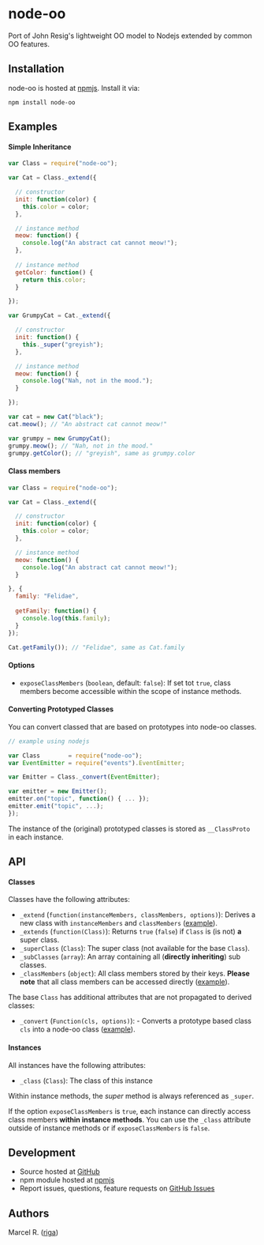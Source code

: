 # node-oo

Port of John Resig's lightweight OO model to Nodejs extended by common OO features.


## Installation

node-oo is hosted at [npmjs](https://www.npmjs.org/package/node-oo). Install it via:

```
npm install node-oo
```


## Examples

#### Simple Inheritance

```javascript
var Class = require("node-oo");

var Cat = Class._extend({

  // constructor
  init: function(color) {
    this.color = color;
  },

  // instance method
  meow: function() {
    console.log("An abstract cat cannot meow!");
  },
  
  // instance method
  getColor: function() {
    return this.color;
  }

});

var GrumpyCat = Cat._extend({

  // constructor
  init: function() {
    this._super("greyish");
  },

  // instance method
  meow: function() {
    console.log("Nah, not in the mood.");
  }

});

var cat = new Cat("black");
cat.meow(); // "An abstract cat cannot meow!"

var grumpy = new GrumpyCat();
grumpy.meow(); // "Nah, not in the mood."
grumpy.getColor(); // "greyish", same as grumpy.color

```


#### Class members

```javascript
var Class = require("node-oo");

var Cat = Class._extend({

  // constructor
  init: function(color) {
    this.color = color;
  },

  // instance method
  meow: function() {
    console.log("An abstract cat cannot meow!");
  }

}, {
  family: "Felidae",
  
  getFamily: function() {
  	console.log(this.family);
  }
});

Cat.getFamily()); // "Felidae", same as Cat.family

```


#### Options

- ``exposeClassMembers`` (``boolean``, default: ``false``): If set tot ``true``, class members become accessible within the scope of instance methods.


#### Converting Prototyped Classes

You can convert classed that are based on prototypes into node-oo classes.

```javascript
// example using nodejs

var Class        = require("node-oo");
var EventEmitter = require("events").EventEmitter;

var Emitter = Class._convert(EventEmitter);

var emitter = new Emitter();
emitter.on("topic", function() { ... });
emitter.emit("topic", ...);
});

```

The instance of the (original) prototyped classes is stored as ``__ClassProto`` in each instance.


## API

#### Classes

Classes have the following attributes:

- ``_extend`` (``function(instanceMembers, classMembers, options)``): Derives a new class with ``instanceMembers`` and ``classMembers`` ([example](#simple-inheritance)).
- ``_extends`` (``function(Class)``): Returns ``true`` (``false``) if ``Class`` is (is not) **a** super class.
- ``_superClass`` (``Class``): The super class (not available for the base ``Class``).
- ``_subClasses`` (``array``): An array containing all (**directly inheriting**) sub classes.
- ``_classMembers`` (``object``): All class members stored by their keys. **Please note** that all class members can be accessed directly ([example](#class-members)).


The base ``Class`` has additional attributes that are not propagated to derived classes:

- ``_convert`` (``Function(cls, options)``): - Converts a prototype based class ``cls`` into a node-oo class ([example](#converting-prototyped-classes)).


#### Instances

All instances have the following attributes:

- ``_class`` (``Class``): The class of this instance

Within instance methods, the *super* method is always referenced as ``_super``. 

If the option ``exposeClassMembers`` is ``true``, each instance can directly access class members **within instance methods**. You can use the ``_class`` attribute outside of instance methods or if ``exposeClassMembers`` is ``false``.





## Development

- Source hosted at [GitHub](https://github.com/riga/node-oo)
- npm module hosted at [npmjs](https://www.npmjs.org/package/node-oo)
- Report issues, questions, feature requests on [GitHub Issues](https://github.com/riga/node-oo/issues)


## Authors

Marcel R. ([riga](https://github.com/riga))


